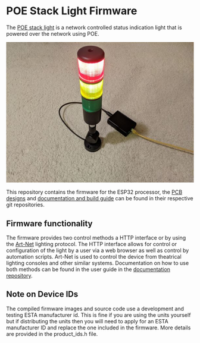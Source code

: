 POE Stack Light Firmware
=======================

The [POE stack light][blog-post] is a network controlled status indication light that is powered over the network using POE.


![POE stack light photo](stacklight-photo.jpg)

This repository contains the firmware for the ESP32 processor, the [PCB designs][hardware-repo] and [documentation and build guide][documentation-repo] can be found in their respective git repositories.

Firmware functionality
----------------------

The firmware provides two control methods a HTTP interface or by using the [Art-Net][Art-Net] lighting protocol.
The HTTP interface allows for control or configuration of the light by a user via a web browser as well as control by automation scripts.
Art-Net is used to control the device from theatrical lighting consoles and other similar systems.
Documentation on how to use both methods can be found in the user guide in the [documentation repository][documentation-repo].

Note on Device IDs
------------------

The compiled firmware images and source code use a development and testing ESTA manufacturer id. This is fine if you are using the units yourself but if distributing the units then you will need to apply for an ESTA manufacturer ID and replace the one included in the firmware. More details are provided in the product_ids.h file.

[blog-post]: https://www.scorpia.co.uk/2021/05/23/building-a-poe-enabled-lighting-fixture/
[hardware-repo]: https://github.com/Tyler-Ward/stacklight-hardware
[documentation-repo]: https://github.com/Tyler-Ward/stacklight-documentation
[Art-Net]: https://art-net.org.uk/resources/art-net-specification/
